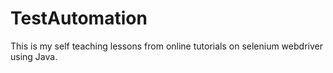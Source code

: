 # TestAutomation
This is my self teaching lessons from online tutorials on selenium webdriver using Java.  
